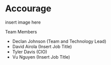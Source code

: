 # Accourage

insert image here

Team Members
- Declan Johnson (Team and Technology Lead)
- David Airola (Insert Job Title)
- Tyler Davis (CIO)
- Vu Nguyen (Insert Job Title)


